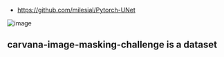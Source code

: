 - https://github.com/milesial/Pytorch-UNet

![image](https://github.com/171909771/deep-learning/assets/41554601/569e6204-d018-4d19-9b12-de2e179358e6)

## carvana-image-masking-challenge is a dataset
